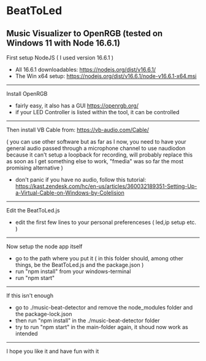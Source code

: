 # BeatToLed
Music Visualizer to OpenRGB (tested on Windows 11 with Node 16.6.1)
-------------

First setup NodeJS ( I used version 16.6.1 )
- All 16.6.1 downloadables: https://nodejs.org/dist/v16.6.1/
- The Win x64 setup: https://nodejs.org/dist/v16.6.1/node-v16.6.1-x64.msi

---
Install OpenRGB

- fairly easy, it also has a GUI https://openrgb.org/
- if your LED Controller is listed within the tool, it can be controlled

---

Then install VB Cable from: https://vb-audio.com/Cable/

( you can use other software but as far as I now, you need to have your general audio passed through a microphone channel to use naudiodon because it can't setup a loopback for recording, will probably replace this as soon as I get something else to work, "fmedia" was so far the most promising alternative )
- don't panic if you have no audio, follow this tutorial: https://kast.zendesk.com/hc/en-us/articles/360032189351-Setting-Up-a-Virtual-Cable-on-Windows-by-Colelision

---

Edit the BeatToLed.js

- edit the first few lines to your personal preferenceses ( led,ip setup etc. )

---

Now setup the node app itself

- go to the path where you put it ( in this folder should, among other things, be the BeatToLed.js and the package.json )
- run "npm install" from your windows-terminal
- run "npm start"

---

If this isn't enough

- go to ./music-beat-detector and remove the node_modules folder and the package-lock.json
- then run "npm install" in the ./music-beat-detector folder
- try to run "npm start" in the main-folder again, it shoud now work as intended

---

I hope you like it and have fun with it
